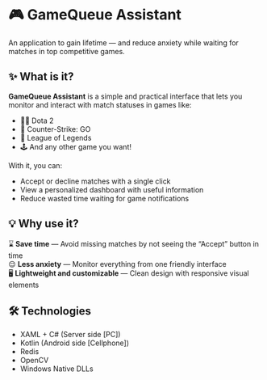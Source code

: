 # 🎮 GameQueue Assistant

An application to gain lifetime — and reduce anxiety while waiting for matches in top competitive games.

## ✨ What is it?

**GameQueue Assistant** is a simple and practical interface that lets you monitor and interact with match statuses in games like:

- 🧙‍♂️ Dota 2  
- 🔫 Counter-Strike: GO  
- 🧠 League of Legends  
- 🕹️ And any other game you want!

With it, you can:

- Accept or decline matches with a single click  
- View a personalized dashboard with useful information  
- Reduce wasted time waiting for game notifications

## 💡 Why use it?

⌛ **Save time** — Avoid missing matches by not seeing the “Accept” button in time  
😌 **Less anxiety** — Monitor everything from one friendly interface  
🖥️ **Lightweight and customizable** — Clean design with responsive visual elements

## 🛠️ Technologies

- XAML + C# (Server side [PC])  
- Kotlin (Android side [Cellphone])  
- Redis  
- OpenCV  
- Windows Native DLLs
